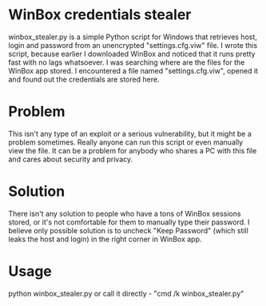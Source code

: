 # WinBox credentials stealer
winbox_stealer.py is a simple Python script for Windows that retrieves host, login and password from an unencrypted "settings.cfg.viw" file.
I wrote this script, because earlier I downloaded WinBox and noticed that it runs pretty fast with no lags whatsoever. I was searching where are the files for the WinBox app stored. I encountered a file named "settings.cfg.viw", opened it and found out the credentials are stored here.

# Problem
This isn't any type of an exploit or a serious vulnerability, but it might be a problem sometimes. Really anyone can run this script or even manually view the file. It can be a problem for anybody who shares a PC with this file and cares about security and privacy. 

# Solution
There isn't any solution to people who have a tons of WinBox sessions stored, or it's not comfortable for them to manually type their password. I believe only possible solution is to uncheck "Keep Password" (which still leaks the host and login) in the right corner in WinBox app.

# Usage
python winbox_stealer.py 
or call it directly - "cmd /k winbox_stealer.py"
